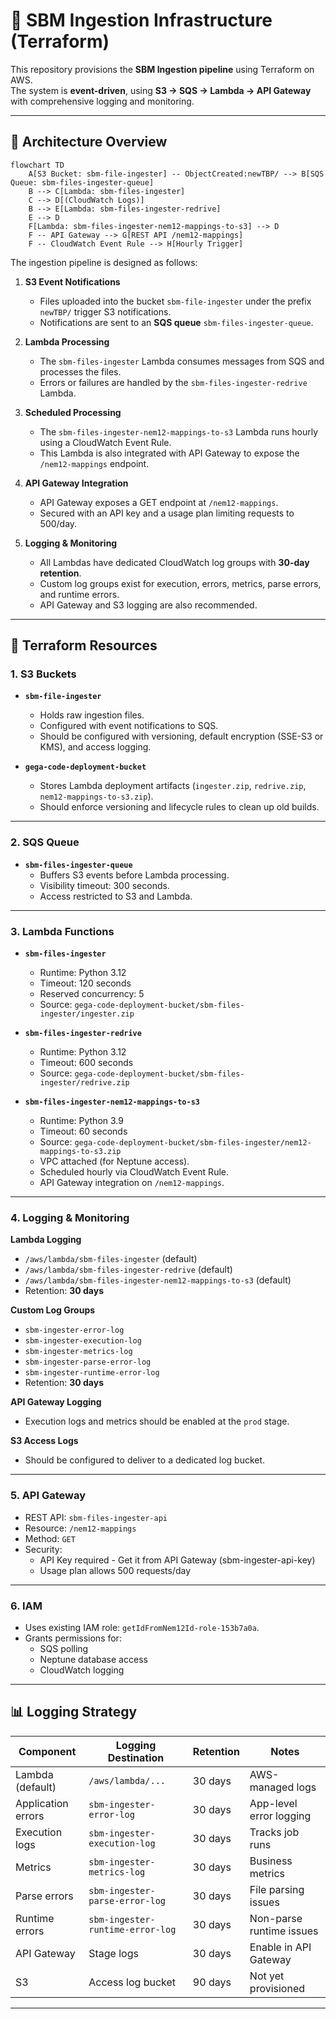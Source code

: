 # 📘 SBM Ingestion Infrastructure (Terraform)

This repository provisions the **SBM Ingestion pipeline** using Terraform on AWS.  
The system is **event-driven**, using **S3 → SQS → Lambda → API Gateway** with comprehensive logging and monitoring.

---

## 📐 Architecture Overview

```mermaid
flowchart TD
    A[S3 Bucket: sbm-file-ingester] -- ObjectCreated:newTBP/ --> B[SQS Queue: sbm-files-ingester-queue]
    B --> C[Lambda: sbm-files-ingester]
    C --> D[(CloudWatch Logs)]
    B --> E[Lambda: sbm-files-ingester-redrive]
    E --> D
    F[Lambda: sbm-files-ingester-nem12-mappings-to-s3] --> D
    F -- API Gateway --> G[REST API /nem12-mappings]
    F -- CloudWatch Event Rule --> H[Hourly Trigger]
```

The ingestion pipeline is designed as follows:

1. **S3 Event Notifications**  
   - Files uploaded into the bucket `sbm-file-ingester` under the prefix `newTBP/` trigger S3 notifications.  
   - Notifications are sent to an **SQS queue** `sbm-files-ingester-queue`.  

2. **Lambda Processing**  
   - The `sbm-files-ingester` Lambda consumes messages from SQS and processes the files.  
   - Errors or failures are handled by the `sbm-files-ingester-redrive` Lambda.  

3. **Scheduled Processing**  
   - The `sbm-files-ingester-nem12-mappings-to-s3` Lambda runs hourly using a CloudWatch Event Rule.  
   - This Lambda is also integrated with API Gateway to expose the `/nem12-mappings` endpoint.  

4. **API Gateway Integration**  
   - API Gateway exposes a GET endpoint at `/nem12-mappings`.  
   - Secured with an API key and a usage plan limiting requests to 500/day.  

5. **Logging & Monitoring**  
   - All Lambdas have dedicated CloudWatch log groups with **30-day retention**.  
   - Custom log groups exist for execution, errors, metrics, parse errors, and runtime errors.  
   - API Gateway and S3 logging are also recommended.  

---

## 🔧 Terraform Resources

### 1. S3 Buckets
- **`sbm-file-ingester`**  
  - Holds raw ingestion files.  
  - Configured with event notifications to SQS.  
  - Should be configured with versioning, default encryption (SSE-S3 or KMS), and access logging.  

- **`gega-code-deployment-bucket`**  
  - Stores Lambda deployment artifacts (`ingester.zip`, `redrive.zip`, `nem12-mappings-to-s3.zip`).  
  - Should enforce versioning and lifecycle rules to clean up old builds.  

---

### 2. SQS Queue
- **`sbm-files-ingester-queue`**  
  - Buffers S3 events before Lambda processing.  
  - Visibility timeout: 300 seconds.  
  - Access restricted to S3 and Lambda.  

---

### 3. Lambda Functions
- **`sbm-files-ingester`**  
  - Runtime: Python 3.12  
  - Timeout: 120 seconds  
  - Reserved concurrency: 5  
  - Source: `gega-code-deployment-bucket/sbm-files-ingester/ingester.zip`  

- **`sbm-files-ingester-redrive`**  
  - Runtime: Python 3.12  
  - Timeout: 600 seconds  
  - Source: `gega-code-deployment-bucket/sbm-files-ingester/redrive.zip`  

- **`sbm-files-ingester-nem12-mappings-to-s3`**  
  - Runtime: Python 3.9  
  - Timeout: 60 seconds  
  - Source: `gega-code-deployment-bucket/sbm-files-ingester/nem12-mappings-to-s3.zip`  
  - VPC attached (for Neptune access).  
  - Scheduled hourly via CloudWatch Event Rule.  
  - API Gateway integration on `/nem12-mappings`.  

---

### 4. Logging & Monitoring

**Lambda Logging**
- `/aws/lambda/sbm-files-ingester` (default)  
- `/aws/lambda/sbm-files-ingester-redrive` (default)  
- `/aws/lambda/sbm-files-ingester-nem12-mappings-to-s3` (default)  
- Retention: **30 days**  

**Custom Log Groups**
- `sbm-ingester-error-log`  
- `sbm-ingester-execution-log`  
- `sbm-ingester-metrics-log`  
- `sbm-ingester-parse-error-log`  
- `sbm-ingester-runtime-error-log`  
- Retention: **30 days**  

**API Gateway Logging**
- Execution logs and metrics should be enabled at the `prod` stage.  

**S3 Access Logs**
- Should be configured to deliver to a dedicated log bucket.  

---

### 5. API Gateway
- REST API: `sbm-files-ingester-api`  
- Resource: `/nem12-mappings`  
- Method: `GET`  
- Security:  
  - API Key required - Get it from API Gateway (sbm-ingester-api-key)
  - Usage plan allows 500 requests/day  

---

### 6. IAM
- Uses existing IAM role: `getIdFromNem12Id-role-153b7a0a`.  
- Grants permissions for:  
  - SQS polling  
  - Neptune database access  
  - CloudWatch logging  

---
## 📊 Logging Strategy

| Component          | Logging Destination           | Retention | Notes |
|--------------------|-------------------------------|-----------|-------|
| Lambda (default)   | `/aws/lambda/...`             | 30 days   | AWS-managed logs |
| Application errors | `sbm-ingester-error-log`      | 30 days   | App-level error logging |
| Execution logs     | `sbm-ingester-execution-log`  | 30 days   | Tracks job runs |
| Metrics            | `sbm-ingester-metrics-log`    | 30 days   | Business metrics |
| Parse errors       | `sbm-ingester-parse-error-log`| 30 days   | File parsing issues |
| Runtime errors     | `sbm-ingester-runtime-error-log` | 30 days | Non-parse runtime issues |
| API Gateway        | Stage logs                   | 30 days   | Enable in API Gateway |
| S3                 | Access log bucket            | 90 days   | Not yet provisioned |

---
